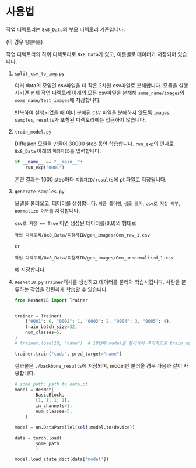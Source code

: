 # 사용법

작업 디렉토리는 `8x8_Data`의 부모 디렉토리 기준입니다.

(이 경우 `팀원이름`) 

작업 디렉토리의 하위 디렉토리로 `8x8_Data`가 있고, 이름별로 데이터가 저장되어 있습니다.

1. `split_csv_to_img.py` 
    
    여러 data의 모임인 csv파일을 더 작은 2차원 csv파일로 분해합니다. 모듈을 실행시키면 현재 작업 디렉토리 아래의 모든 csv파일을 분해해 `some_name/images`와 `some_name/test_images`에 저장합니다.

    반복하여 실행되었을 때 이미 분해된 csv 파일을 분해하지 않도록 `images`, `samples`, `results`가 포함된 디렉토리에는 접근하지 않습니다.


2. `train_model.py`

    Diffusion 모델을 만들어 30000 step 동안 학습합니다. `run_exp`의 인자로 `8x8_Data` 아래의 `피험자ID`를 입력합니다.
    
    ```python
    if __name__ == "__main__":
        run_exp("0001")
    ```

    훈련 결과는 1000 step마다 `피험자ID/results`에 pt 파일로 저장됩니다.


3. `generate_samples.py`
   
    모델을 불러오고, 데이터를 생성합니다. `이름 폴더명`, `샘플 크기`, `csv로 저장 여부`, `normalize 여부`를 지정합니다.

    `csv로 저장 == True` 이면 생성된 데이터를(8,8)의 형태로  

    `작업 디렉토리/8x8_Data/피험자ID/gen_images/Gen_raw_1.csv`
     
     or

    `작업 디렉토리/8x8_Data/피험자ID/gen_images/Gen_unnormalized_1.csv`
     
    에 저장합니다.

4. `ResNet18.py`
    `Trainer`객체를 생성하고 데이터를 불러와 학습시킵니다. 사람을 분류하는 작업을 간편하게 학습할 수 있습니다.
    
    ```python
    from ResNet18 import Trainer


    trainer = Trainer(
        {"0001": 0, "0002": 1, "0003": 2, "0004": 3, "0005": 4},
        train_batch_size=32,
        num_classes=5,
    )
    # trainer.load(10, "name")  # 10번째 model을 불러와서 추가적으로 train_epoch만큼 훈련시킴

    trainer.train("cuda", pred_target="name")
    ```

    결과물은 `./backbone_results`에 저장되며, model만 불러올 경우 다음과 같이 사용합니다.

    ```python
    # some_path: path to data.pt 
    model = ResNet(
            BasicBlock,
            [1, 1, 1, 1],
            in_channels=1,
            num_classes=5,
        )
    
    model = nn.DataParallel(self.model.to(device))

    data = torch.load(
            some_path
            )

    model.load_state_dict(data['model'])
    ```



